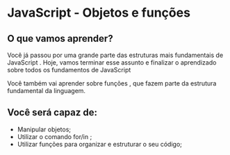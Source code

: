 # JavaScript - Objetos e funções

## O que vamos aprender?

Você já passou por uma grande parte das estruturas mais fundamentais de JavaScript . Hoje, vamos terminar esse assunto e finalizar o aprendizado sobre todos os fundamentos de JavaScript

Você também vai aprender sobre funções , que fazem parte da estrutura fundamental da linguagem.

## Você será capaz de:

- Manipular objetos;
- Utilizar o comando for/in ;
- Utilizar funções para organizar e estruturar o seu código;
